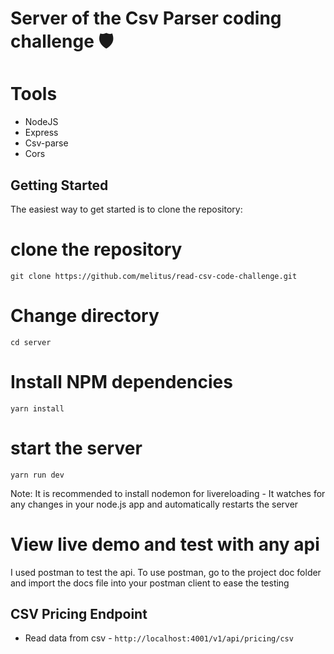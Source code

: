 # Server of the Csv Parser coding challenge 🛡️

# Tools

- NodeJS
- Express
- Csv-parse
- Cors

## Getting Started

The easiest way to get started is to clone the repository:

# clone the repository

```
git clone https://github.com/melitus/read-csv-code-challenge.git
```

# Change directory

```
cd server
```

# Install NPM dependencies

```
yarn install
```

# start the server

```
yarn run dev
```

Note: It is recommended to install nodemon for livereloading - It watches for any changes in your node.js app and automatically restarts the server


# View live demo and test with any api
I used postman to test the api.
To use postman, go to the project doc folder and import the docs file into your postman client to ease the testing

## CSV Pricing Endpoint
 - Read data from csv - `http://localhost:4001/v1/api/pricing/csv`
